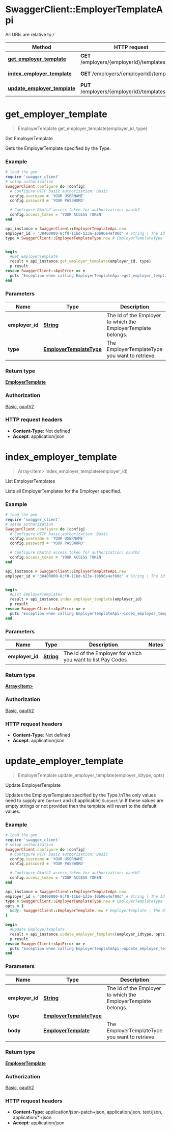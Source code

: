 # SwaggerClient::EmployerTemplateApi

All URIs are relative to */*

Method | HTTP request | Description
------------- | ------------- | -------------
[**get_employer_template**](EmployerTemplateApi.md#get_employer_template) | **GET** /employers/{employerId}/templates/{type} | Get EmployerTemplate
[**index_employer_template**](EmployerTemplateApi.md#index_employer_template) | **GET** /employers/{employerId}/templates | List EmployerTemplates
[**update_employer_template**](EmployerTemplateApi.md#update_employer_template) | **PUT** /employers/{employerId}/templates/{type} | Update EmployerTemplate

# **get_employer_template**
> EmployerTemplate get_employer_template(employer_id, type)

Get EmployerTemplate

Gets the EmployerTemplate specified by the Type.

### Example
```ruby
# load the gem
require 'swagger_client'
# setup authorization
SwaggerClient.configure do |config|
  # Configure HTTP basic authorization: Basic
  config.username = 'YOUR USERNAME'
  config.password = 'YOUR PASSWORD'

  # Configure OAuth2 access token for authorization: oauth2
  config.access_token = 'YOUR ACCESS TOKEN'
end

api_instance = SwaggerClient::EmployerTemplateApi.new
employer_id = '38400000-8cf0-11bd-b23e-10b96e4ef00d' # String | The Id of the Employer to which the EmployerTemplate belongs.
type = SwaggerClient::EmployerTemplateType.new # EmployerTemplateType | The EmployerTemplateType you want to retrieve.


begin
  #Get EmployerTemplate
  result = api_instance.get_employer_template(employer_id, type)
  p result
rescue SwaggerClient::ApiError => e
  puts "Exception when calling EmployerTemplateApi->get_employer_template: #{e}"
end
```

### Parameters

Name | Type | Description  | Notes
------------- | ------------- | ------------- | -------------
 **employer_id** | [**String**](.md)| The Id of the Employer to which the EmployerTemplate belongs. | 
 **type** | [**EmployerTemplateType**](.md)| The EmployerTemplateType you want to retrieve. | 

### Return type

[**EmployerTemplate**](EmployerTemplate.md)

### Authorization

[Basic](../README.md#Basic), [oauth2](../README.md#oauth2)

### HTTP request headers

 - **Content-Type**: Not defined
 - **Accept**: application/json



# **index_employer_template**
> Array&lt;Item&gt; index_employer_template(employer_id)

List EmployerTemplates

Lists all EmployerTemplates for the Employer specified.

### Example
```ruby
# load the gem
require 'swagger_client'
# setup authorization
SwaggerClient.configure do |config|
  # Configure HTTP basic authorization: Basic
  config.username = 'YOUR USERNAME'
  config.password = 'YOUR PASSWORD'

  # Configure OAuth2 access token for authorization: oauth2
  config.access_token = 'YOUR ACCESS TOKEN'
end

api_instance = SwaggerClient::EmployerTemplateApi.new
employer_id = '38400000-8cf0-11bd-b23e-10b96e4ef00d' # String | The Id of the Employer for which you want to list Pay Codes


begin
  #List EmployerTemplates
  result = api_instance.index_employer_template(employer_id)
  p result
rescue SwaggerClient::ApiError => e
  puts "Exception when calling EmployerTemplateApi->index_employer_template: #{e}"
end
```

### Parameters

Name | Type | Description  | Notes
------------- | ------------- | ------------- | -------------
 **employer_id** | [**String**](.md)| The Id of the Employer for which you want to list Pay Codes | 

### Return type

[**Array&lt;Item&gt;**](Item.md)

### Authorization

[Basic](../README.md#Basic), [oauth2](../README.md#oauth2)

### HTTP request headers

 - **Content-Type**: Not defined
 - **Accept**: application/json



# **update_employer_template**
> EmployerTemplate update_employer_template(employer_idtype, opts)

Update EmployerTemplate

Updates the EmployerTemplate specified by the Type.\\nThe only values need to supply are <code>Content</code>  and (if applicable) <code>Subject</code>.\\n  If these values are empty strings or not provided then the template will revert to the default values.

### Example
```ruby
# load the gem
require 'swagger_client'
# setup authorization
SwaggerClient.configure do |config|
  # Configure HTTP basic authorization: Basic
  config.username = 'YOUR USERNAME'
  config.password = 'YOUR PASSWORD'

  # Configure OAuth2 access token for authorization: oauth2
  config.access_token = 'YOUR ACCESS TOKEN'
end

api_instance = SwaggerClient::EmployerTemplateApi.new
employer_id = '38400000-8cf0-11bd-b23e-10b96e4ef00d' # String | The Id of the Employer to which the EmployerTemplate belongs.
type = SwaggerClient::EmployerTemplateType.new # EmployerTemplateType | 
opts = { 
  body: SwaggerClient::EmployerTemplate.new # EmployerTemplate | The EmployerTemplateType you want to retrieve.
}

begin
  #Update EmployerTemplate
  result = api_instance.update_employer_template(employer_idtype, opts)
  p result
rescue SwaggerClient::ApiError => e
  puts "Exception when calling EmployerTemplateApi->update_employer_template: #{e}"
end
```

### Parameters

Name | Type | Description  | Notes
------------- | ------------- | ------------- | -------------
 **employer_id** | [**String**](.md)| The Id of the Employer to which the EmployerTemplate belongs. | 
 **type** | [**EmployerTemplateType**](.md)|  | 
 **body** | [**EmployerTemplate**](EmployerTemplate.md)| The EmployerTemplateType you want to retrieve. | [optional] 

### Return type

[**EmployerTemplate**](EmployerTemplate.md)

### Authorization

[Basic](../README.md#Basic), [oauth2](../README.md#oauth2)

### HTTP request headers

 - **Content-Type**: application/json-patch+json, application/json, text/json, application/*+json
 - **Accept**: application/json



